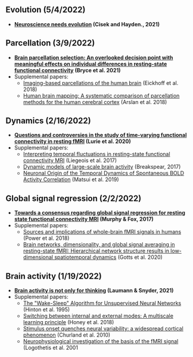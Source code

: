 ## Evolution (5/4/2022)

* **[Neuroscience needs evolution](https://royalsocietypublishing.org/doi/10.1098/rstb.2020.0518) (Cisek and Hayden., 2021)**

## Parcellation (3/9/2022)

* **[Brain parcellation selection: An overlooked decision point with meaningful effects on individual differences in resting-state functional connectivity](https://www.sciencedirect.com/science/article/pii/S1053811921007606) (Bryce et al. 2021)**
* Supplemental papers:
   + [Imaging-based parcellations of the human brain](https://www.nature.com/articles/s41583-018-0071-7) (Eickhoff et al. 2018)
   + [Human brain mapping: A systematic comparison of parcellation methods for the human cerebral cortex](https://www.sciencedirect.com/science/article/pii/S1053811917303026) (Arslan et al. 2018)

## Dynamics (2/16/2022)

* **[Questions and controversies in the study of time-varying functional connectivity in resting fMRI](https://direct.mit.edu/netn/article/4/1/30/95807/Questions-and-controversies-in-the-study-of-time) (Lurie et al. 2020)**
* Supplemental papers:
   + [Interpreting temporal fluctuations in resting-state functional connectivity MRI](https://www.sciencedirect.com/science/article/pii/S1053811917307516?via%3Dihub) (Liegeois et al. 2017)
   + [Dynamic models of large-scale brain activity](https://www.nature.com/articles/nn.4497) (Breakspear, 2017) 
   + [Neuronal Origin of the Temporal Dynamics of Spontaneous BOLD Activity Correlation](https://academic.oup.com/cercor/article/29/4/1496/4924353) (Matsui et al. 2019) 

## Global signal regression (2/2/2022)
* **[Towards a consensus regarding global signal regression for resting state functional connectivity MRI](https://www.ncbi.nlm.nih.gov/pmc/articles/PMC5489207/) (Murphy & Fox, 2017)**
* Supplemental papers:
   + [Sources and implications of whole-brain fMRI signals in humans](https://www.ncbi.nlm.nih.gov/pmc/articles/PMC5321814/) (Power et al. 2018)
   + [Brain networks, dimensionality, and global signal averaging in resting-state fMRI: Hierarchical network structure results in low-dimensional spatiotemporal dynamics](https://linkinghub.elsevier.com/retrieve/pii/S1053811919308808) (Gotts et al. 2020)

## Brain activity (1/19/2022)

* **[Brain activity is not only for thinking](https://www.sciencedirect.com/science/article/pii/S2352154621000875) (Laumann & Snyder, 2021)**
* Supplemental papers:
   + [The "Wake-Sleep" Algorithm for Unsupervised Neural Networks](https://www.science.org/doi/10.1126/science.7761831) (Hinton et al. 1995)
	+ [Switching between internal and external modes: A multiscale learning principle](https://direct.mit.edu/netn/article/1/4/339/5395/Switching-between-internal-and-external-modes-A) (Honey et al. 2018)
	+ [Stimulus onset quenches neural variability: a widespread cortical phenomenon](https://www.nature.com/articles/nn.2501) (Churland et al. 2010)
	+ [Neurophysiological investigation of the basis of the fMRI signal](https://www.nature.com/articles/35084005) (Logothetis et al. 2001
